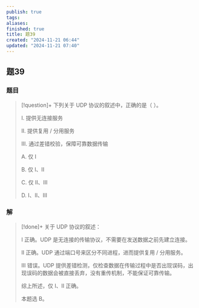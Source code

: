 ```yaml
---
publish: true
tags: 
aliases: 
finished: true
title: 题39
created: "2024-11-21 06:44"
updated: "2024-11-21 07:40"
---
```

## 题39
### 题目
> [!question]+
> 下列关于 UDP 协议的叙述中，正确的是（ ）。
> 
> I. 提供无连接服务
> 
> II. 提供复用 / 分用服务
> 
> III. 通过差错校验，保障可靠数据传输
> 
> A. 仅 I
> 
> B. 仅 I、II
> 
> C. 仅 II、III
> 
> D. I、II、III
### 解
> [!done]+
> 关于 UDP 协议的叙述：
> 
> I 正确。UDP 是无连接的传输协议，不需要在发送数据之前先建立连接。
> 
> II 正确。UDP 通过端口号来区分不同进程，进而提供复用 / 分用服务。
> 
> III 错误。UDP 提供差错检测，仅检查数据在传输过程中是否出现误码，出现误码的数据会被直接丢弃，没有重传机制，不能保证可靠传输。
> 
> 综上所述，仅 I、II 正确。
> 
> 本题选 B。